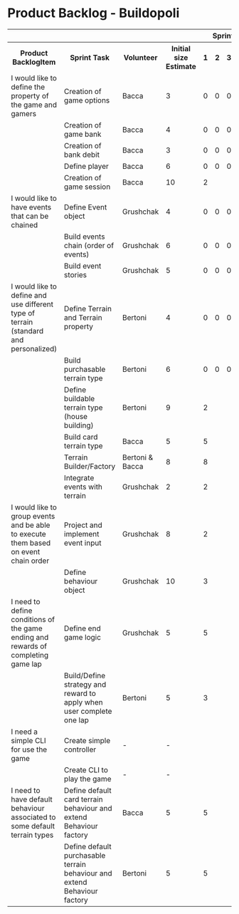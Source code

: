 # Product Backlog - Buildopoli

<table>
    <tr>
        <th colspan="4"></th>
        <th colspan="4">Sprint</th>
    </tr>
    <tr>
        <th>Product BacklogItem</th>
        <th>Sprint Task</th>
        <th>Volunteer</th>
        <th>Initial size Estimate</th>
        <th>1</th>
        <th>2</th>
        <th>3</th>
        <th>4</th>
    </tr>
    <!-- 1 item-->
    <tr>
        <td >I would like to define the property of the game and gamers</td>
        <td>Creation of game options</td>
        <td> Bacca </td>
        <td>3</td>
        <td>0</td>
        <td>0</td>
        <td>0</td>
        <td>0</td>
    </tr>
    <tr>
        <td></td>
        <td>Creation of game bank</td>
        <td>Bacca</td>
        <td>4</td>
        <td>0</td>
        <td>0</td>
        <td>0</td>
        <td>0</td>
    </tr>
    <tr>
        <td></td>
        <td>Creation of bank debit</td>
        <td>Bacca</td>
        <td>3</td>
        <td>0</td>
        <td>0</td>
        <td>0</td>
        <td>0</td>
    </tr>
     <tr>
        <td></td>
        <td>Define player</td>
        <td>Bacca</td>
        <td>6</td>
        <td>0</td>
        <td>0</td>
        <td>0</td>
        <td>0</td>
    </tr>
    <tr>
        <td></td>
        <td>Creation of game session</td>
        <td>Bacca</td>
        <td>10</td>
        <td>2</td>
        <td></td>
        <td></td>
        <td></td>
    </tr>
    <!-- 2 item-->
    <tr>
        <td>I would like to have events that can be chained</td>
        <td>Define Event object</td>
        <td>Grushchak</td>
        <td>4</td>
        <td>0</td>
        <td>0</td>
        <td>0</td>
        <td>0</td>
    </tr>
    <tr>
        <td></td>
        <td>Build events chain (order of events)</td>
        <td>Grushchak</td>
        <td>6</td>
        <td>0</td>
        <td>0</td>
        <td>0</td>
        <td>0</td>
    </tr>
    <tr>
        <td></td>
        <td>Build event stories</td>
        <td>Grushchak</td>
        <td>5</td>
        <td>0</td>
        <td>0</td>
        <td>0</td>
        <td>0</td>
    </tr>
     <!-- 3 item-->
    <tr>
        <td>I would like to define and use different type of terrain (standard and personalized) </td>
        <td>Define Terrain and Terrain property</td>
        <td>Bertoni</td>
        <td>4</td>
        <td>0</td>
        <td>0</td>
        <td>0</td>
        <td>0</td>
    </tr>
    <tr>
        <td></td>
        <td>Build purchasable terrain type</td>
        <td>Bertoni</td>
        <td>6</td>
        <td>0</td>
        <td>0</td>
        <td>0</td>
        <td>0</td>
    </tr>
    <tr>
        <td></td>
        <td>Define buildable terrain type (house building)</td>
        <td>Bertoni</td>
        <td>9</td>
        <td>2</td>
        <td></td>
        <td></td>
        <td></td>
    </tr>
    <tr>
        <td></td>
        <td>Build card terrain type</td>
        <td>Bacca</td>
        <td>5</td>
        <td>5</td>
        <td></td>
        <td></td>
        <td></td>
    </tr>
    <tr>
        <td></td>
        <td>Terrain Builder/Factory</td>
        <td>Bertoni & Bacca</td>
        <td>8</td>
        <td>8</td>
        <td></td>
        <td></td>
        <td></td>
    </tr>
    <tr>
        <td></td>
        <td>Integrate events with terrain</td>
        <td>Grushchak</td>
        <td>2</td>
        <td>2</td>
        <td></td>
        <td></td>
        <td></td>
    </tr>
    <!-- item-->
    <tr>
        <td>I would like to group events and be able to execute them based on event chain order</td>
        <td>Project and implement event input</td>
        <td>Grushchak</td>
        <td>8</td>
        <td>2</td>
        <td></td>
        <td></td>
        <td></td>
    </tr>
    <tr>
        <td></td>
        <td>Define behaviour object</td>
        <td>Grushchak</td>
        <td>10</td>
        <td>3</td>
        <td></td>
        <td></td>
        <td></td>
    </tr>
    <!-- item-->
    <tr>
        <td>I need to define conditions of the game ending and rewards of completing game lap</td>
        <td>Define end game logic</td>
        <td>Grushchak</td>
        <td>5</td>
        <td>5</td>
        <td></td>
        <td></td>
        <td></td>
    </tr>
    <tr>
        <td></td>
        <td>Build/Define strategy and reward to apply when user complete one lap</td>
        <td>Bertoni</td>
        <td>5</td>
        <td>3</td>
        <td></td>
        <td></td>
        <td></td>
    </tr>
     <!-- 5 item-->
    <tr>
        <td>I need a simple CLI for use the game</td>
        <td>Create simple controller</td>
        <td>-</td>
        <td>-</td>
        <td></td>
        <td></td>
        <td></td>
        <td></td>
    </tr>
        <tr>
        <td></td>
        <td>Create CLI to play the game</td>
        <td>-</td>
        <td>-</td>
        <td></td>
        <td></td>
        <td></td>
        <td></td>
    </tr>
     <!-- 4 item-->
    <tr>
        <td>I need to have default behaviour associated to some default terrain types</td>
        <td>Define default card terrain behaviour and extend Behaviour factory</td>
        <td>Bacca</td>
        <td>5</td>
        <td>5</td>
        <td></td>
        <td></td>
        <td></td>
    </tr>
    <tr>
        <td></td>
        <td>Define default purchasable terrain behaviour and extend Behaviour factory</td>
        <td>Bertoni</td>
        <td>5</td>
        <td>5</td>
        <td></td>
        <td></td>
        <td></td>
    </tr>
</table>
